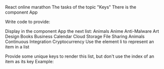 React online marathon
The tasks of the topic "Keys"
There is the component App

Write code to provide:

Display in the component App the next list:
Animals
Anime
Anti-Malware
Art Design
Books
Business
Calendar
Cloud Storage
File Sharing
Animals
Continuous Integration
Cryptocurrency
Use the element li to represent an item in a list

Provide some unique keys to render this list, but don't use the index of an item as its key
Example: 
